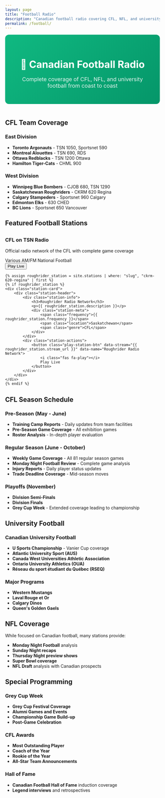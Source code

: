 ```yaml
---
layout: page
title: "Football Radio"
description: "Canadian football radio covering CFL, NFL, and university football across Canada"
permalink: /football/
---
```


<div class="page-intro" style="text-align: center; margin-bottom: 3rem; padding: 2rem; background: linear-gradient(135deg, #10b981 0%, #059669 100%); color: white; border-radius: 12px;">
    <h2 style="font-size: 2rem; margin-bottom: 1rem;">🏈 Canadian Football Radio</h2>
    <p style="font-size: 1.1rem; opacity: 0.9;">Complete coverage of CFL, NFL, and university football from coast to coast</p>
</div>

## CFL Team Coverage

### East Division
- **Toronto Argonauts** - TSN 1050, Sportsnet 590
- **Montreal Alouettes** - TSN 690, RDS
- **Ottawa Redblacks** - TSN 1200 Ottawa
- **Hamilton Tiger-Cats** - CHML 900

### West Division
- **Winnipeg Blue Bombers** - CJOB 680, TSN 1290
- **Saskatchewan Roughriders** - CKRM 620 Regina
- **Calgary Stampeders** - Sportsnet 960 Calgary
- **Edmonton Elks** - 630 CHED
- **BC Lions** - Sportsnet 650 Vancouver

<!-- Google Ad -->
<div class="ad-container">
    <ins class="adsbygoogle"
         style="display:block"
         data-ad-client="{{ site.google_adsense_id }}"
         data-ad-slot="3333333333"
         data-ad-format="auto"
         data-full-width-responsive="true"></ins>
    <script>
         (adsbygoogle = window.adsbygoogle || []).push({});
    </script>
</div>

## Featured Football Stations

<div class="stations-grid" style="margin: 2rem 0;">
    <div class="station-card">
        <div class="station-header">
            <div class="station-info">
                <h3>CFL on TSN Radio</h3>
                <p>Official radio network of the CFL with complete game coverage</p>
                <div class="station-meta">
                    <span class="frequency">Various AM/FM</span>
                    <span class="location">National</span>
                    <span class="genre">Football</span>
                </div>
            </div>
            <div class="station-actions">
                <button class="play-station-btn" data-stream="https://live-audio01.mediavibez.com/CFL-TSN" data-name="CFL on TSN Radio">
                    <i class="fas fa-play"></i>
                    Play Live
                </button>
            </div>
        </div>
    </div>

    {% assign roughrider_station = site.stations | where: "slug", "ckrm-620-regina" | first %}
    {% if roughrider_station %}
    <div class="station-card">
        <div class="station-header">
            <div class="station-info">
                <h3>Roughrider Radio Network</h3>
                <p>{{ roughrider_station.description }}</p>
                <div class="station-meta">
                    <span class="frequency">{{ roughrider_station.frequency }}</span>
                    <span class="location">Saskatchewan</span>
                    <span class="genre">CFL</span>
                </div>
            </div>
            <div class="station-actions">
                <button class="play-station-btn" data-stream="{{ roughrider_station.stream_url }}" data-name="Roughrider Radio Network">
                    <i class="fas fa-play"></i>
                    Play Live
                </button>
            </div>
        </div>
    </div>
    {% endif %}
</div>

## CFL Season Schedule

### Pre-Season (May - June)
- **Training Camp Reports** - Daily updates from team facilities
- **Pre-Season Game Coverage** - All exhibition games
- **Roster Analysis** - In-depth player evaluation

### Regular Season (June - October)
- **Weekly Game Coverage** - All 81 regular season games
- **Monday Night Football Review** - Complete game analysis
- **Injury Reports** - Daily player status updates
- **Trade Deadline Coverage** - Mid-season moves

### Playoffs (November)
- **Division Semi-Finals** 
- **Division Finals**
- **Grey Cup Week** - Extended coverage leading to championship

## University Football

### Canadian University Football
- **U Sports Championship** - Vanier Cup coverage
- **Atlantic University Sport (AUS)**
- **Canada West Universities Athletic Association**
- **Ontario University Athletics (OUA)**
- **Réseau du sport étudiant du Québec (RSEQ)**

### Major Programs
- **Western Mustangs**
- **Laval Rouge et Or** 
- **Calgary Dinos**
- **Queen's Golden Gaels**

## NFL Coverage

While focused on Canadian football, many stations provide:
- **Monday Night Football** analysis
- **Sunday Night recaps** 
- **Thursday Night preview shows**
- **Super Bowl coverage**
- **NFL Draft** analysis with Canadian prospects

## Special Programming

### Grey Cup Week
- **Grey Cup Festival Coverage**
- **Alumni Games and Events**
- **Championship Game Build-up**
- **Post-Game Celebration**

### CFL Awards
- **Most Outstanding Player**
- **Coach of the Year** 
- **Rookie of the Year**
- **All-Star Team Announcements**

### Hall of Fame
- **Canadian Football Hall of Fame** induction coverage
- **Legend interviews** and retrospectives
